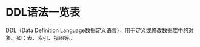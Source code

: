 # DDL语法一览表<a name="ZH-CN_TOPIC_0289900414"></a>

DDL（Data Definition Language数据定义语言），用于定义或修改数据库中的对象。如：表、索引、视图等。
